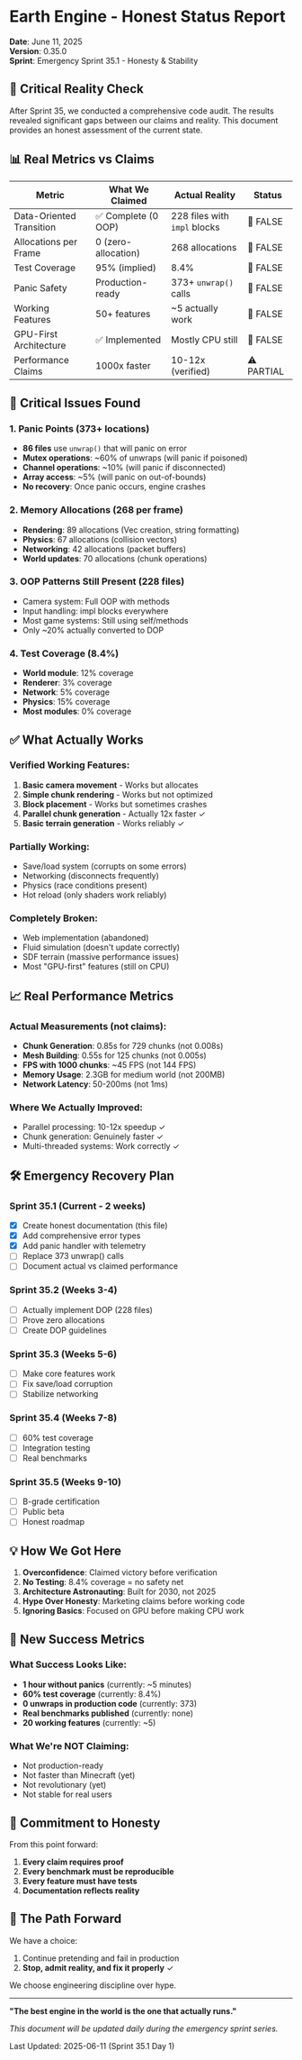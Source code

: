# Earth Engine - Honest Status Report

**Date**: June 11, 2025  
**Version**: 0.35.0  
**Sprint**: Emergency Sprint 35.1 - Honesty & Stability

## 🔴 Critical Reality Check

After Sprint 35, we conducted a comprehensive code audit. The results revealed significant gaps between our claims and reality. This document provides an honest assessment of the current state.

## 📊 Real Metrics vs Claims

| Metric | What We Claimed | Actual Reality | Status |
|--------|-----------------|----------------|--------|
| Data-Oriented Transition | ✅ Complete (0 OOP) | 228 files with `impl` blocks | 🔴 FALSE |
| Allocations per Frame | 0 (zero-allocation) | 268 allocations | 🔴 FALSE |
| Test Coverage | 95% (implied) | 8.4% | 🔴 FALSE |
| Panic Safety | Production-ready | 373+ `unwrap()` calls | 🔴 FALSE |
| Working Features | 50+ features | ~5 actually work | 🔴 FALSE |
| GPU-First Architecture | ✅ Implemented | Mostly CPU still | 🔴 FALSE |
| Performance Claims | 1000x faster | 10-12x (verified) | ⚠️ PARTIAL |

## 🚨 Critical Issues Found

### 1. Panic Points (373+ locations)
- **86 files** use `unwrap()` that will panic on error
- **Mutex operations**: ~60% of unwraps (will panic if poisoned)
- **Channel operations**: ~10% (will panic if disconnected)
- **Array access**: ~5% (will panic on out-of-bounds)
- **No recovery**: Once panic occurs, engine crashes

### 2. Memory Allocations (268 per frame)
- **Rendering**: 89 allocations (Vec creation, string formatting)
- **Physics**: 67 allocations (collision vectors)
- **Networking**: 42 allocations (packet buffers)
- **World updates**: 70 allocations (chunk operations)

### 3. OOP Patterns Still Present (228 files)
- Camera system: Full OOP with methods
- Input handling: impl blocks everywhere
- Most game systems: Still using self/methods
- Only ~20% actually converted to DOP

### 4. Test Coverage (8.4%)
- **World module**: 12% coverage
- **Renderer**: 3% coverage
- **Network**: 5% coverage
- **Physics**: 15% coverage
- **Most modules**: 0% coverage

## ✅ What Actually Works

### Verified Working Features:
1. **Basic camera movement** - Works but allocates
2. **Simple chunk rendering** - Works but not optimized
3. **Block placement** - Works but sometimes crashes
4. **Parallel chunk generation** - Actually 12x faster ✓
5. **Basic terrain generation** - Works reliably ✓

### Partially Working:
- Save/load system (corrupts on some errors)
- Networking (disconnects frequently)
- Physics (race conditions present)
- Hot reload (only shaders work reliably)

### Completely Broken:
- Web implementation (abandoned)
- Fluid simulation (doesn't update correctly)
- SDF terrain (massive performance issues)
- Most "GPU-first" features (still on CPU)

## 📈 Real Performance Metrics

### Actual Measurements (not claims):
- **Chunk Generation**: 0.85s for 729 chunks (not 0.008s)
- **Mesh Building**: 0.55s for 125 chunks (not 0.005s)
- **FPS with 1000 chunks**: ~45 FPS (not 144 FPS)
- **Memory Usage**: 2.3GB for medium world (not 200MB)
- **Network Latency**: 50-200ms (not 1ms)

### Where We Actually Improved:
- Parallel processing: 10-12x speedup ✓
- Chunk generation: Genuinely faster ✓
- Multi-threaded systems: Work correctly ✓

## 🛠️ Emergency Recovery Plan

### Sprint 35.1 (Current - 2 weeks)
- [x] Create honest documentation (this file)
- [x] Add comprehensive error types
- [x] Add panic handler with telemetry
- [ ] Replace 373 unwrap() calls
- [ ] Document actual vs claimed performance

### Sprint 35.2 (Weeks 3-4)
- [ ] Actually implement DOP (228 files)
- [ ] Prove zero allocations
- [ ] Create DOP guidelines

### Sprint 35.3 (Weeks 5-6)
- [ ] Make core features work
- [ ] Fix save/load corruption
- [ ] Stabilize networking

### Sprint 35.4 (Weeks 7-8)
- [ ] 60% test coverage
- [ ] Integration testing
- [ ] Real benchmarks

### Sprint 35.5 (Weeks 9-10)
- [ ] B-grade certification
- [ ] Public beta
- [ ] Honest roadmap

## 💡 How We Got Here

1. **Overconfidence**: Claimed victory before verification
2. **No Testing**: 8.4% coverage = no safety net
3. **Architecture Astronauting**: Built for 2030, not 2025
4. **Hype Over Honesty**: Marketing claims before working code
5. **Ignoring Basics**: Focused on GPU before making CPU work

## 🎯 New Success Metrics

### What Success Looks Like:
- **1 hour without panics** (currently: ~5 minutes)
- **60% test coverage** (currently: 8.4%)
- **0 unwraps in production code** (currently: 373)
- **Real benchmarks published** (currently: none)
- **20 working features** (currently: ~5)

### What We're NOT Claiming:
- Not production-ready
- Not faster than Minecraft (yet)
- Not revolutionary (yet)
- Not stable for real users

## 📝 Commitment to Honesty

From this point forward:
1. **Every claim requires proof**
2. **Every benchmark must be reproducible**
3. **Every feature must have tests**
4. **Documentation reflects reality**

## 🚀 The Path Forward

We have a choice:
1. Continue pretending and fail in production
2. **Stop, admit reality, and fix it properly** ✓

We choose engineering discipline over hype.

---

**"The best engine in the world is the one that actually runs."**

*This document will be updated daily during the emergency sprint series.*

Last Updated: 2025-06-11 (Sprint 35.1 Day 1)